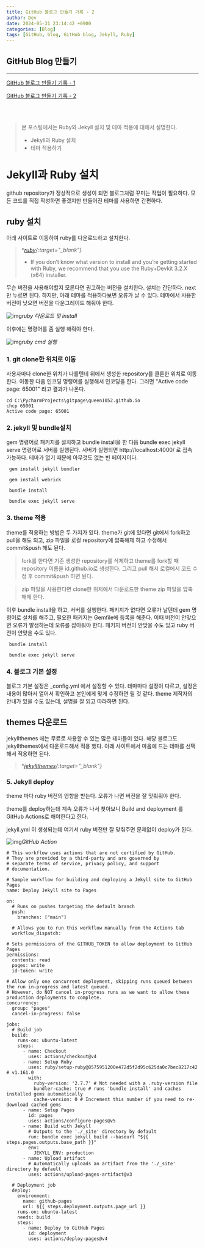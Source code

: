 ```yaml
---
title: GitHub 블로그 만들기 기록 - 2
author: Dev
date: 2024-05-31 23:14:42 +0900
categories: [Blog]
tags: [GitHub, blog, GitHub blog, Jekyll, Ruby]
---
```

## GitHub Blog 만들기
---
[GitHub 블로그 만들기 기록 - 1](/posts/first-step-new-blog/)

[GitHub 블로그 만들기 기록 - 2](/posts/second-step-new-blog/)

<br>
<br>


> 본 포스팅에서는 Ruby와 Jekyll 설치 및 테마 적용에 대해서 설명한다.
> - Jekyll과 Ruby 설치
> - 테마 적용하기

# Jekyll과 Ruby 설치

github repository가 정상적으로 생성이 되면 블로그처럼 꾸미는 작업이 필요하다.
모든 코드를 직접 작성하면 좋겠지만 만들어진 테마를 사용하면 간편하다.

## ruby 설치

아래 사이트로 이동하여 ruby를 다운로드하고 설치한다.

> **[ruby](https://rubyinstaller.org/downloads/){:target="_blank"}*
> - If you don’t know what version to install and you’re getting started with Ruby, we recommend that you use the Ruby+Devkit 3.2.X (x64) installer.

무슨 버전을 사용해야할지 모른다면 권고하는 버전을 설치한다. 설치는 간단하다. next만 누르면 된다.
하지만, 아래 테마를 적용하다보면 오류가 날 수 있다. 테마에서 사용한 버전이 낮으면 버전을 다운그레이드 해줘야 한다.

![img](/assets/img/2024-06-01/2024-06-01-rubyinstaller.png)*ruby 다운로드 및 install*

이후에는 명령어를 좀 실행 해줘야 한다.

![img](/assets/img/2024-06-01/2024-06-01-run-ruby.png)*ruby cmd 실행*

### 1. git clone한 위치로 이동
사용자마다 clone한 위치가 다를텐데 위에서 생성한 repository를 클론한 위치로 이동한다.
이동한 다음 인코딩 명령어를 실행해서 인코딩을 한다. 그러면 "Active code page: 65001" 라고 결과가 나온다.

```console
cd C:\PycharmProjects\gitpage\queen1052.github.io
chcp 65001
Active code page: 65001
```

### 2. jekyll 및 bundle설치

gem 명령어로 패키지를 설치하고 bundle install을 한 다음 bundle exec jekyll serve 명령어로 서버를 실행된다.
서버가 실행되면 http://localhost:4000/ 로 접속 가능하다.
테마가 없기 때문에 아무것도 없는 빈 페이지이다.

```console
 gem install jekyll bundler
 
 gem install webrick

 bundle install
 
 bundle exec jekyll serve
```

### 3. theme 적용
theme를 적용하는 방법은 두 가지가 있다.
theme가 git에 있다면 git에서 fork하고 pull을 해도 되고, zip 파일을 로컬 repository에 압축해제 하고 수정해서 commit&push 해도 된다.

> fork를 한다면 기존 생성한 repository를 삭제하고 theme를 fork할 때 repository 이름을 id.github.io로 생성한다. 그리고 pull 해서 로컬에서 코드 수정 후 commit&push 하면 된다.

> zip 파일을 사용한다면 clone한 위치에서 다운로드한 theme zip 파일을 압축 해제 한다.

이후 bundle install을 하고, 서버를 실행한다. 패키지가 없다면 오류가 날텐데 gem 명령어로 설치를 해주고, 필요한 패키지는 Gemfile에 등록을 해준다.
이때 버전이 안맞으면 오류가 발생하는데 오류를 잡아줘야 한다.
패키지 버전이 안맞을 수도 있고 ruby 버전이 안맞을 수도 있다.
```console
 bundle install
 
 bundle exec jekyll serve
```

### 4. 블로그 기본 설정
블로그 기본 설정은 _config.yml 에서 설정할 수 있다. 테마마다 설정이 다르고, 설정은 내용이 많아서 열어서 확인하고 본인에게 맞게 수정하면 될 것 같다.
theme 제작자의 안내가 있을 수도 있는데, 설명을 잘 읽고 따라하면 된다.

## themes 다운로드
jekyllthemes 에는 무료로 사용할 수 있는 많은 테마들이 있다.
해당 블로그도 jekyllthemes에서 다운로드해서 적용 했다.
아래 사이트에서 마음에 드는 테마를 선택해서 적용하면 된다.

> **[jekyllthemes](http://jekyllthemes.org/){:target="_blank"}*


### 5. Jekyll deploy

theme 마다 ruby 버전의 영향을 받는다. 오류가 나면 버전을 잘 맞춰줘야 한다.

theme를 deploy하는데 계속 오류가 나서 찾아보니 Build and deployment 를 GitHub Actions로 해야한다고 한다.

jekyll.yml 이 생성되는데 여기서 ruby 버전만 잘 맞춰주면 문제없이 deploy가 된다.

![img](/assets/img/2024-06-04/2024-06-04-025-github-pages-gitaction.png)*GitHub Action*

```console
# This workflow uses actions that are not certified by GitHub.
# They are provided by a third-party and are governed by
# separate terms of service, privacy policy, and support
# documentation.

# Sample workflow for building and deploying a Jekyll site to GitHub Pages
name: Deploy Jekyll site to Pages

on:
  # Runs on pushes targeting the default branch
  push:
    branches: ["main"]

  # Allows you to run this workflow manually from the Actions tab
  workflow_dispatch:

# Sets permissions of the GITHUB_TOKEN to allow deployment to GitHub Pages
permissions:
  contents: read
  pages: write
  id-token: write

# Allow only one concurrent deployment, skipping runs queued between the run in-progress and latest queued.
# However, do NOT cancel in-progress runs as we want to allow these production deployments to complete.
concurrency:
  group: "pages"
  cancel-in-progress: false

jobs:
  # Build job
  build:
    runs-on: ubuntu-latest
    steps:
      - name: Checkout
        uses: actions/checkout@v4
      - name: Setup Ruby
        uses: ruby/setup-ruby@8575951200e472d5f2d95c625da0c7bec8217c42 # v1.161.0
        with:
          ruby-version: '2.7.7' # Not needed with a .ruby-version file
          bundler-cache: true # runs 'bundle install' and caches installed gems automatically
          cache-version: 0 # Increment this number if you need to re-download cached gems
      - name: Setup Pages
        id: pages
        uses: actions/configure-pages@v5
      - name: Build with Jekyll
        # Outputs to the './_site' directory by default
        run: bundle exec jekyll build --baseurl "${{ steps.pages.outputs.base_path }}"
        env:
          JEKYLL_ENV: production
      - name: Upload artifact
        # Automatically uploads an artifact from the './_site' directory by default
        uses: actions/upload-pages-artifact@v3

  # Deployment job
  deploy:
    environment:
      name: github-pages
      url: ${{ steps.deployment.outputs.page_url }}
    runs-on: ubuntu-latest
    needs: build
    steps:
      - name: Deploy to GitHub Pages
        id: deployment
        uses: actions/deploy-pages@v4
```